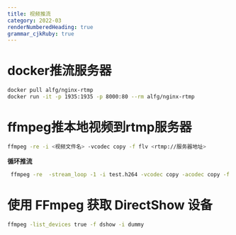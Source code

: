 ```yaml
---
title: 视频推流
category: 2022-03
renderNumberedHeading: true
grammar_cjkRuby: true
---
```





# docker推流服务器

``` bash
docker pull alfg/nginx-rtmp
docker run -it -p 1935:1935 -p 8000:80 --rm alfg/nginx-rtmp
```

# ffmpeg推本地视频到rtmp服务器

``` bash
ffmpeg -re -i <视频文件名> -vcodec copy -f flv <rtmp://服务器地址>
```

**循环推流**
``` bash
 ffmpeg -re  -stream_loop -1 -i test.h264 -vcodec copy -acodec copy -f flv -y rtmp://ip:port/live/test

```

# 使用 FFmpeg 获取 DirectShow 设备

``` bash
ffmpeg -list_devices true -f dshow -i dummy
```